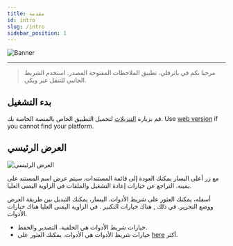 ```yaml
---
title: مقدمة
id: intro
slug: /intro
sidebar_position: 1
---
```


![Banner](/img/banner.png)

---

> مرحبا بكم في باترفلي، تطبيق الملاحظات المفتوحة المصدر.
> استخدم الشريط الجانبي للتنقل عبر ويكي.

## بدء التشغيل

قم بزيارة [التنزيلات](/downloads) لتحميل التطبيق الخاص بالمنصة الخاصة بك.
Use [web version](https://v2.butterfly.linwood.dev) if you cannot find your platform.

## العرض الرئيسي

![العرض الرئيسي](main.png)

مع زر أعلى اليسار يمكنك العودة إلى قائمة المستندات. سيتم عرض اسم المستند على يمينه. التراجع عن خيارات إعادة التشغيل والملفات في الزاوية اليمنى العليا.

أسفله، يمكنك العثور على شريط الأدوات. اليسار، يمكنك التبديل بين طريقة العرض ووضع التحرير. في ذلك , هناك خيارات التكبير . في الزاوية اليمنى العليا هناك خيارات الأدوات.

- خيارات شريط الأدوات هي الخلفية، التصدير والحفظ.
- خيارات شريط الأدوات هي الأدوات. يمكنك العثور على [here](background) أكثر.
